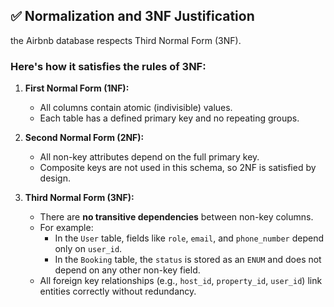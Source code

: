 ## ✅ Normalization and 3NF Justification

the Airbnb database respects Third Normal Form (3NF).

### Here's how it satisfies the rules of 3NF:

1. **First Normal Form (1NF):**
   - All columns contain atomic (indivisible) values.
   - Each table has a defined primary key and no repeating groups.

2. **Second Normal Form (2NF):**
   - All non-key attributes depend on the full primary key.
   - Composite keys are not used in this schema, so 2NF is satisfied by design.

3. **Third Normal Form (3NF):**
   - There are **no transitive dependencies** between non-key columns.
   - For example:
     - In the `User` table, fields like `role`, `email`, and `phone_number` depend only on `user_id`.
     - In the `Booking` table, the `status` is stored as an `ENUM` and does not depend on any other non-key field.
   - All foreign key relationships (e.g., `host_id`, `property_id`, `user_id`) link entities correctly without redundancy.

